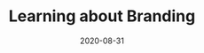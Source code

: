 ---
title: Learning about Branding 
slug: first
path: '/blog/learning-about-branding'
date: 2020-08-31
published: false
tags: ["web development", "mental health", "work ethic"]
---
